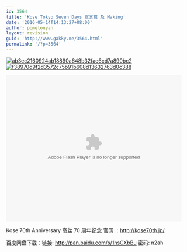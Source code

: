```yaml
---
id: 3564
title: 'Kose Tokyo Seven Days 宣言篇 及 Making'
date: '2016-05-14T14:13:27+08:00'
author: pomelonyan
layout: revision
guid: 'http://www.gakky.me/3564.html'
permalink: '/?p=3564'
---
```


[![ab3ec2160924ab18890a648b32fae6cd7a890bc2](http://www.yui-aragaki.org/wp-content/uploads/2016/03/ab3ec2160924ab18890a648b32fae6cd7a890bc2.jpg)](http://www.yui-aragaki.org/wp-content/uploads/2016/03/ab3ec2160924ab18890a648b32fae6cd7a890bc2.jpg) [![f38970d9f2d3572c75b91b608d13632763d0c388](http://www.yui-aragaki.org/wp-content/uploads/2016/03/f38970d9f2d3572c75b91b608d13632763d0c388.jpg)](http://www.yui-aragaki.org/wp-content/uploads/2016/03/f38970d9f2d3572c75b91b608d13632763d0c388.jpg)

<embed align="middle" height="400" src="http://player.youku.com/player.php/sid/XMTUxNjU4MzYxNg==/v.swf" type="application/x-shockwave-flash" width="480"></embed>

Kose 70th Anniversary 高丝 70 周年纪念 官网 ：<http://kose70th.jp/>

百度网盘下载：链接: <http://pan.baidu.com/s/1hsCXbBu> 密码: n2ah